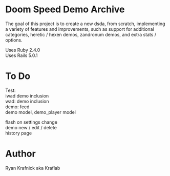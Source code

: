 # Doom Speed Demo Archive

The goal of this project is to create a new dsda, from scratch, implementing
a variety of features and improvements, such as support for additional
categories, heretic / hexen demos, zandronum demos, and extra stats / options.

Uses Ruby  2.4.0  
Uses Rails 5.0.1

# To Do
Test:  
iwad demo inclusion  
wad: demo inclusion  
demo: feed  
demo model, demo_player model  
  
flash on settings change  
demo new / edit / delete  
history page  

# Author
Ryan Krafnick aka Kraflab